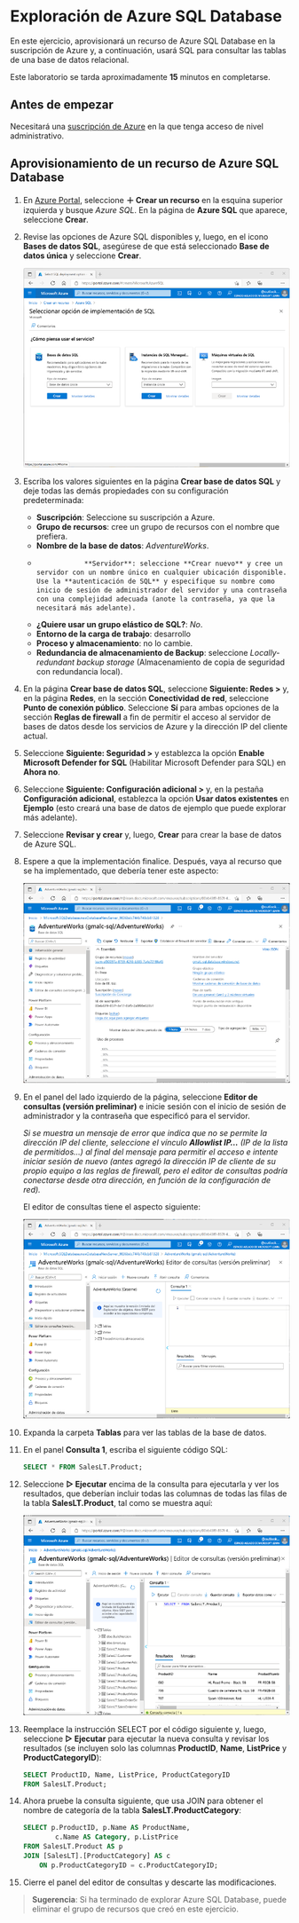 # <a name="explore-azure-sql-database"></a>Exploración de Azure SQL Database

En este ejercicio, aprovisionará un recurso de Azure SQL Database en la suscripción de Azure y, a continuación, usará SQL para consultar las tablas de una base de datos relacional.

Este laboratorio se tarda aproximadamente **15** minutos en completarse.

## <a name="before-you-start"></a>Antes de empezar

Necesitará una [suscripción de Azure](https://azure.microsoft.com/free) en la que tenga acceso de nivel administrativo.

## <a name="provision-an-azure-sql-database-resource"></a>Aprovisionamiento de un recurso de Azure SQL Database

1. En [Azure Portal](https://portal.azure.com?azure-portal=true), seleccione **&#65291; Crear un recurso** en la esquina superior izquierda y busque *Azure SQL*. En la página de **Azure SQL** que aparece, seleccione **Crear**.

1. Revise las opciones de Azure SQL disponibles y, luego, en el icono **Bases de datos SQL**, asegúrese de que está seleccionado **Base de datos única** y seleccione **Crear**.

    ![Captura de pantalla de Azure Portal en la que se muestra la página Azure SQL.](images//azure-sql-portal.png)

1. Escriba los valores siguientes en la página **Crear base de datos SQL** y deje todas las demás propiedades con su configuración predeterminada:
    - **Suscripción**: Seleccione su suscripción a Azure.
    - **Grupo de recursos**: cree un grupo de recursos con el nombre que prefiera.
    - **Nombre de la base de datos**: *AdventureWorks*.
    -                 **Servidor**: seleccione **Crear nuevo** y cree un servidor con un nombre único en cualquier ubicación disponible. Use la **autenticación de SQL** y especifique su nombre como inicio de sesión de administrador del servidor y una contraseña con una complejidad adecuada (anote la contraseña, ya que la necesitará más adelante).
    - **¿Quiere usar un grupo elástico de SQL?**: *No*.
    - **Entorno de la carga de trabajo**: desarrollo
    - **Proceso y almacenamiento**: no lo cambie.
    - **Redundancia de almacenamiento de Backup**: seleccione *Locally-redundant backup storage* (Almacenamiento de copia de seguridad con redundancia local).

1. En la página **Crear base de datos SQL**, seleccione **Siguiente: Redes >** y, en la página **Redes**, en la sección **Conectividad de red**, seleccione **Punto de conexión público**. Seleccione **Sí** para ambas opciones de la sección **Reglas de firewall** a fin de permitir el acceso al servidor de bases de datos desde los servicios de Azure y la dirección IP del cliente actual.

1. Seleccione **Siguiente: Seguridad >** y establezca la opción **Enable Microsoft Defender for SQL** (Habilitar Microsoft Defender para SQL) en **Ahora no**.

1. Seleccione **Siguiente: Configuración adicional >** y, en la pestaña **Configuración adicional**, establezca la opción **Usar datos existentes** en **Ejemplo** (esto creará una base de datos de ejemplo que puede explorar más adelante).

1. Seleccione **Revisar y crear** y, luego, **Crear** para crear la base de datos de Azure SQL.

1. Espere a que la implementación finalice. Después, vaya al recurso que se ha implementado, que debería tener este aspecto:

    ![Captura de pantalla de Azure Portal en la que se muestra la página SQL Database.](images//sql-database-portal.png)

1. En el panel del lado izquierdo de la página, seleccione **Editor de consultas (versión preliminar)** e inicie sesión con el inicio de sesión de administrador y la contraseña que especificó para el servidor.
    
    *Si se muestra un mensaje de error que indica que no se permite la dirección IP del cliente, seleccione el vínculo **Allowlist IP…** (IP de la lista de permitidos…) al final del mensaje para permitir el acceso e intente iniciar sesión de nuevo (antes agregó la dirección IP de cliente de su propio equipo a las reglas de firewall, pero el editor de consultas podría conectarse desde otra dirección, en función de la configuración de red).*
    
    El editor de consultas tiene el aspecto siguiente:
    
    ![Captura de pantalla de Azure Portal en la que se muestra el editor de consultas.](images//query-editor.png)

1. Expanda la carpeta **Tablas** para ver las tablas de la base de datos.

1. En el panel **Consulta 1**, escriba el siguiente código SQL:

    ```sql
    SELECT * FROM SalesLT.Product;
    ```

1. Seleccione **&#9655; Ejecutar** encima de la consulta para ejecutarla y ver los resultados, que deberían incluir todas las columnas de todas las filas de la tabla **SalesLT.Product**, tal como se muestra aquí:

    ![Captura de pantalla de Azure Portal en la que se muestra el editor de consultas con los resultados de la consulta.](images//sql-query-results.png)

1. Reemplace la instrucción SELECT por el código siguiente y, luego, seleccione **&#9655; Ejecutar** para ejecutar la nueva consulta y revisar los resultados (se incluyen solo las columnas **ProductID**, **Name**, **ListPrice** y **ProductCategoryID**):

    ```sql
    SELECT ProductID, Name, ListPrice, ProductCategoryID
    FROM SalesLT.Product;
    ```

1. Ahora pruebe la consulta siguiente, que usa JOIN para obtener el nombre de categoría de la tabla **SalesLT.ProductCategory**:

    ```sql
    SELECT p.ProductID, p.Name AS ProductName,
            c.Name AS Category, p.ListPrice
    FROM SalesLT.Product AS p
    JOIN [SalesLT].[ProductCategory] AS c
        ON p.ProductCategoryID = c.ProductCategoryID;
    ```

1. Cierre el panel del editor de consultas y descarte las modificaciones.

> **Sugerencia**: Si ha terminado de explorar Azure SQL Database, puede eliminar el grupo de recursos que creó en este ejercicio.
